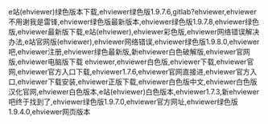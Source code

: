 e站(ehviewer)绿色版本下载,ehviewer绿色版1.9.7.6,gitlab?ehviewer,ehviewer不用谢我是雷锋,ehviewer绿色版最新版本,ehviewer绿色版1.9.7.8,ehviewer绿色版,ehviewer最新版下载,e站(ehviewer),ehviewer彩色版,ehviewer网络错误解决办法,e站官网版(ehviewer),ehviewer网络错误,ehviewer绿色版1.9.8.0,ehviewer吧,ehviewer注册,ehviewer绿色最新版,新ehviewer白色破解版,ehviewer官网版,ehviewer电脑版下载
ehviewer,ehviewer白色版,ehviewer下载,ehviewer官网,ehviewer官方入口下载,ehviewer1.7.6,ehviewer官网直接进,ehviewer官方入口,ehviewer下载安装,ehviewer正版下载,ehviewer白色版中文,ehviewer白色版汉化官网,ehviewer白色版本,e站(ehviewer)白色版本,ehviewer1.7.3,新ehviewer吧终于找到了,ehviewer绿色版1.9.7.0,ehviewer官方网址,ehviewer绿色版1.9.4.0,ehviewer网页版本
